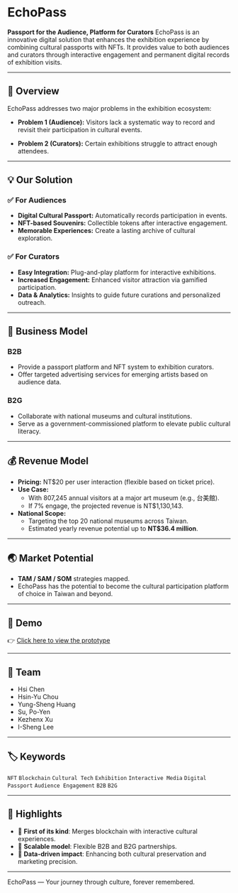 # EchoPass

**Passport for the Audience, Platform for Curators**
EchoPass is an innovative digital solution that enhances the exhibition experience by combining cultural passports with NFTs. It provides value to both audiences and curators through interactive engagement and permanent digital records of exhibition visits.

---

## 🧩 Overview

EchoPass addresses two major problems in the exhibition ecosystem:

- **Problem 1 (Audience):**
  Visitors lack a systematic way to record and revisit their participation in cultural events.

- **Problem 2 (Curators):**
  Certain exhibitions struggle to attract enough attendees.

---

## 💡 Our Solution

### ✅ For Audiences
- **Digital Cultural Passport:** Automatically records participation in events.
- **NFT-based Souvenirs:** Collectible tokens after interactive engagement.
- **Memorable Experiences:** Create a lasting archive of cultural exploration.

### ✅ For Curators
- **Easy Integration:** Plug-and-play platform for interactive exhibitions.
- **Increased Engagement:** Enhanced visitor attraction via gamified participation.
- **Data & Analytics:** Insights to guide future curations and personalized outreach.

---

## 💼 Business Model

### B2B
- Provide a passport platform and NFT system to exhibition curators.
- Offer targeted advertising services for emerging artists based on audience data.

### B2G
- Collaborate with national museums and cultural institutions.
- Serve as a government-commissioned platform to elevate public cultural literacy.

---

## 💰 Revenue Model

- **Pricing:** NT$20 per user interaction (flexible based on ticket price).
- **Use Case:**
  - With 807,245 annual visitors at a major art museum (e.g., 台美館).
  - If 7% engage, the projected revenue is NT$1,130,143.
- **National Scope:**
  - Targeting the top 20 national museums across Taiwan.
  - Estimated yearly revenue potential up to **NT$36.4 million**.

---

## 🌏 Market Potential

- **TAM / SAM / SOM** strategies mapped.
- EchoPass has the potential to become the cultural participation platform of choice in Taiwan and beyond.

---

## 🔗 Demo

👉 [Click here to view the prototype](https://www.figma.com/proto/HWy4j8P424zPR63Ckw8Zdk/Untitled?node-id=22-229&p=f&t=gIb0mhwTzv9AKfI2-1)

---

## 👥 Team

- Hsi Chen
- Hsin-Yu Chou
- Yung-Sheng Huang
- Su, Po-Yen
- Kezhenx Xu
- I-Sheng Lee

---

## 🏷️ Keywords

`NFT` `Blockchain` `Cultural Tech` `Exhibition` `Interactive Media` `Digital Passport` `Audience Engagement` `B2B` `B2G`

---

## 📌 Highlights

- 🔹 **First of its kind**: Merges blockchain with interactive cultural experiences.
- 🔹 **Scalable model**: Flexible B2B and B2G partnerships.
- 🔹 **Data-driven impact**: Enhancing both cultural preservation and marketing precision.

---

EchoPass — Your journey through culture, forever remembered.

